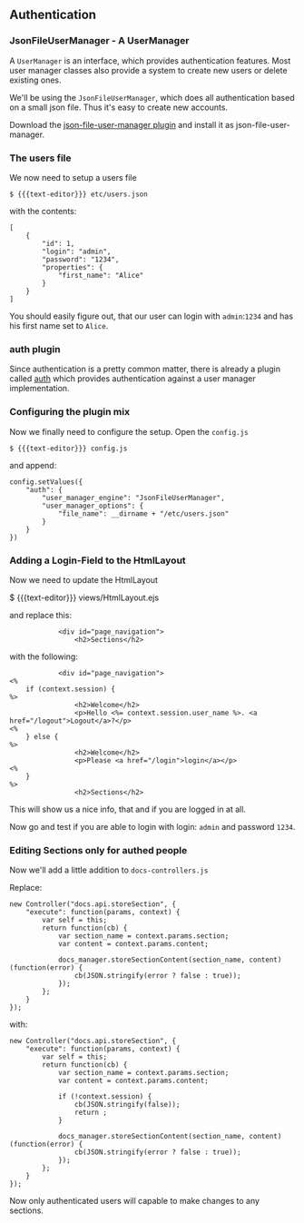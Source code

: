 ## Authentication

### JsonFileUserManager - A UserManager

A `UserManager` is an interface, which provides authentication features. Most
user manager classes also provide a system to create new users or delete
existing ones.

We'll be using the `JsonFileUserManager`, which does all authentication based
on a small json file. Thus it's easy to create new accounts.

Download the [json-file-user-manager plugin][json-file-user-manager-plugin]
and install it as json-file-user-manager.

  [json-file-user-manager-plugin]: http://github.com/DracoBlue/spludo-plugins/tree/master/json-file-user-manager/

### The users file

We now need to setup a users file

    $ {{{text-editor}}} etc/users.json

with the contents:

    [
        {
            "id": 1,
            "login": "admin",
            "password": "1234",
            "properties": {
                "first_name": "Alice"
            }
        }
    ]

You should easily figure out, that our user can login with `admin`:`1234` and
has his first name set to `Alice`.

### auth plugin

Since authentication is a pretty common matter, there is already a plugin
called [auth][auth-plugin] which provides authentication against a user
manager implementation.

  [auth-plugin]: http://github.com/DracoBlue/spludo-plugins/tree/master/auth/

### Configuring the plugin mix

Now we finally need to configure the setup. Open the `config.js`

    $ {{{text-editor}}} config.js

and append:

    config.setValues({
        "auth": {
            "user_manager_engine": "JsonFileUserManager",
            "user_manager_options": {
                "file_name": __dirname + "/etc/users.json"
            }
        }
    })

### Adding a Login-Field to the HtmlLayout

Now we need to update the HtmlLayout

   $ {{{text-editor}}} views/HtmlLayout.ejs

and replace this:

                <div id="page_navigation">
                    <h2>Sections</h2>

with the following:

                <div id="page_navigation">
    <%
        if (context.session) {
    %>
                    <h2>Welcome</h2>
                    <p>Hello <%= context.session.user_name %>. <a href="/logout">Logout</a>?</p>
    <%        
        } else {
    %>
                    <h2>Welcome</h2>
                    <p>Please <a href="/login">login</a></p>
    <%
        }
    %>        
                    <h2>Sections</h2>

This will show us a nice info, that and if you are logged in at all.

Now go and test if you are able to login with login: `admin` and
password `1234`.

### Editing Sections only for authed people

Now we'll add a little addition to `docs-controllers.js`

Replace:

    new Controller("docs.api.storeSection", {
        "execute": function(params, context) {
            var self = this;
            return function(cb) {
                var section_name = context.params.section;
                var content = context.params.content;
                
                docs_manager.storeSectionContent(section_name, content)(function(error) {
                    cb(JSON.stringify(error ? false : true));
                });
            };
        }
    });

with:

    new Controller("docs.api.storeSection", {
        "execute": function(params, context) {
            var self = this;
            return function(cb) {
                var section_name = context.params.section;
                var content = context.params.content;

                if (!context.session) {
                    cb(JSON.stringify(false));
                    return ;
                }
                
                docs_manager.storeSectionContent(section_name, content)(function(error) {
                    cb(JSON.stringify(error ? false : true));
                });
            };
        }
    });

Now only authenticated users will capable to make changes to any sections.
